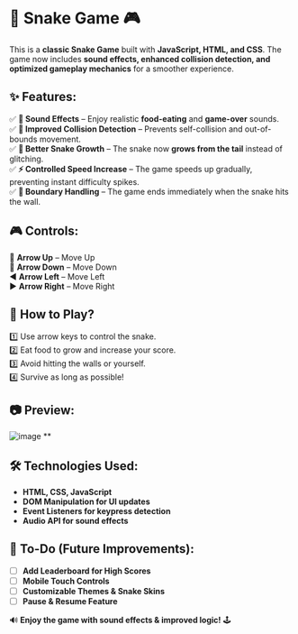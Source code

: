 # 🐍 Snake Game 🎮  

This is a **classic Snake Game** built with **JavaScript, HTML, and CSS**. The game now includes **sound effects, enhanced collision detection, and optimized gameplay mechanics** for a smoother experience.  

## **✨ Features:**  
✅ **🎵 Sound Effects** – Enjoy realistic **food-eating** and **game-over** sounds.  
✅ **🛑 Improved Collision Detection** – Prevents self-collision and out-of-bounds movement.  
✅ **🐍 Better Snake Growth** – The snake now **grows from the tail** instead of glitching.  
✅ **⚡ Controlled Speed Increase** – The game speeds up gradually, preventing instant difficulty spikes.  
✅ **🚧 Boundary Handling** – The game ends immediately when the snake hits the wall.  

## **🎮 Controls:**  
🔼 **Arrow Up** – Move Up  
🔽 **Arrow Down** – Move Down  
◀️ **Arrow Left** – Move Left  
▶️ **Arrow Right** – Move Right  

## **🚀 How to Play?**  
1️⃣ Use arrow keys to control the snake.  
2️⃣ Eat food to grow and increase your score.  
3️⃣ Avoid hitting the walls or yourself.  
4️⃣ Survive as long as possible!  

## **📷 Preview:**  
![image](https://github.com/user-attachments/assets/a1e2e030-116b-4e21-9443-af810f3233d5)
**  

## **🛠️ Technologies Used:**  
- **HTML, CSS, JavaScript**  
- **DOM Manipulation for UI updates**  
- **Event Listeners for keypress detection**  
- **Audio API for sound effects**  

## **📌 To-Do (Future Improvements):**  
- [ ] **Add Leaderboard for High Scores**  
- [ ] **Mobile Touch Controls**  
- [ ] **Customizable Themes & Snake Skins**  
- [ ] **Pause & Resume Feature**  

🔊 **Enjoy the game with sound effects & improved logic!** 🕹️  
